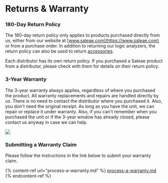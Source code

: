 # Returns & Warranty

### **180-Day Return Policy**

The 180-day return policy only applies to products purchased directly from us, either from our website at [www.saleae.com](https://www.saleae.com) or from a purchase order. In addition to returning our logic analyzers, the return policy can also be used to return [accessories](https://www.saleae.com/accessories).

Each distributor has its own return policy. If you purchased a Saleae product from a distributor, please check with them for details on their return policy.

### **3-Year Warranty**

The 3-year warranty always applies, regardless of where you purchased the product. All warranty replacements and repairs are handled directly by us. There is no need to contact the distributor where you purchased it. Also, you don't need the original receipt. As long as you have the unit, we can repair or replace it under warranty. Also, if you can't remember when you purchased the unit or if the 3-year window has already closed, please contact us anyway in case we can help.

![](../.gitbook/assets/saleae-warranty-sticker.png)

### Submitting a Warranty Claim

Please follow the instructions in the link below to submit your warranty claim.

{% content-ref url="process-a-warranty.md" %}
[process-a-warranty.md](process-a-warranty.md)
{% endcontent-ref %}



